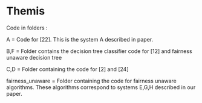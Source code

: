 # Themis
Code in folders : 

A = Code for [22]. This is the system A described in paper.

B,F = Folder contains the decision tree classifier code for [12] and fairness unaware decision tree

C,D  = Folder containing the code for [2] and [24]

fairness_unaware = Folder containing the code for fairness unaware algorithms. These algorithms correspond to systems E,G,H described in our paper.
